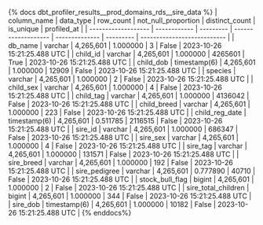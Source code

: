 
{% docs dbt_profiler_results__prod_domains_rds__sire_data  %}
| column_name         | data_type    | row_count | not_null_proportion | distinct_count | is_unique | profiled_at                 |
| ------------------- | ------------ | --------- | ------------------- | -------------- | --------- | --------------------------- |
| db_name             | varchar      | 4,265,601 |            1.000000 |              3 |     False | 2023-10-26 15:21:25.488 UTC |
| child_id            | varchar      | 4,265,601 |            1.000000 |        4265601 |      True | 2023-10-26 15:21:25.488 UTC |
| child_dob           | timestamp(6) | 4,265,601 |            1.000000 |          12909 |     False | 2023-10-26 15:21:25.488 UTC |
| species             | varchar      | 4,265,601 |            1.000000 |              2 |     False | 2023-10-26 15:21:25.488 UTC |
| child_sex           | varchar      | 4,265,601 |            1.000000 |              4 |     False | 2023-10-26 15:21:25.488 UTC |
| child_tag           | varchar      | 4,265,601 |            1.000000 |        4136042 |     False | 2023-10-26 15:21:25.488 UTC |
| child_breed         | varchar      | 4,265,601 |            1.000000 |            223 |     False | 2023-10-26 15:21:25.488 UTC |
| child_reg_date      | timestamp(6) | 4,265,601 |            0.511785 |        2116515 |     False | 2023-10-26 15:21:25.488 UTC |
| sire_id             | varchar      | 4,265,601 |            1.000000 |         686347 |     False | 2023-10-26 15:21:25.488 UTC |
| sire_sex            | varchar      | 4,265,601 |            1.000000 |              4 |     False | 2023-10-26 15:21:25.488 UTC |
| sire_tag            | varchar      | 4,265,601 |            1.000000 |         131571 |     False | 2023-10-26 15:21:25.488 UTC |
| sire_breed          | varchar      | 4,265,601 |            1.000000 |            192 |     False | 2023-10-26 15:21:25.488 UTC |
| sire_pedigree       | varchar      | 4,265,601 |            0.777890 |          40710 |     False | 2023-10-26 15:21:25.488 UTC |
| stock_bull_flag     | bigint       | 4,265,601 |            1.000000 |              2 |     False | 2023-10-26 15:21:25.488 UTC |
| sire_total_children | bigint       | 4,265,601 |            1.000000 |            344 |     False | 2023-10-26 15:21:25.488 UTC |
| sire_dob            | timestamp(6) | 4,265,601 |            1.000000 |          10182 |     False | 2023-10-26 15:21:25.488 UTC |
{% enddocs%}